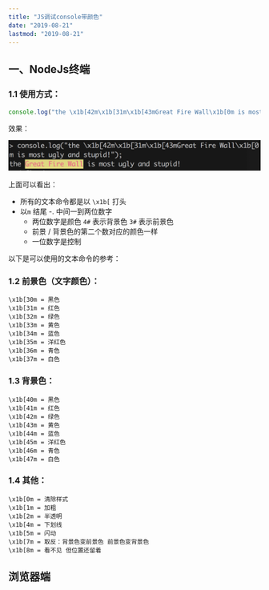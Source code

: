 ```yaml
---
title: "JS调试console带颜色"
date: "2019-08-21"
lastmod: "2019-08-21"
---
```


## 一、NodeJs终端

### 1.1 使用方式：

```js
console.log("the \x1b[42m\x1b[31m\x1b[43mGreat Fire Wall\x1b[0m is most ugly and stupid!");
```

效果：

![72180456-CE1D-48DF-9486-3BAE8365D194](assets/72180456-CE1D-48DF-9486-3BAE8365D194-1446939-1446944-1446949.png)

上面可以看出：

- 所有的文本命令都是以 `\x1b[` 打头
- 以`m` 结尾
  -. 中间一到两位数字
   - 两位数字是颜色 `4#` 表示背景色 `3#` 表示前景色
   - 前景 / 背景色的第二个数对应的颜色一样
   - 一位数字是控制

以下是可以使用的文本命令的参考：

### 1.2 前景色（文字颜色）：

```
\x1b[30m = 黑色
\x1b[31m = 红色
\x1b[32m = 绿色
\x1b[33m = 黄色
\x1b[34m = 蓝色
\x1b[35m = 洋红色
\x1b[36m = 青色
\x1b[37m = 白色
```

### 1.3 背景色：

```
\x1b[40m = 黑色
\x1b[41m = 红色
\x1b[42m = 绿色
\x1b[43m = 黄色
\x1b[44m = 蓝色
\x1b[45m = 洋红色
\x1b[46m = 青色
\x1b[47m = 白色
```

### 1.4 其他：

```
\x1b[0m = 清除样式
\x1b[1m = 加粗
\x1b[2m = 半透明
\x1b[4m = 下划线
\x1b[5m = 闪动
\x1b[7m = 取反：背景色变前景色 前景色变背景色
\x1b[8m = 看不见 但位置还留着
```

## 浏览器端
